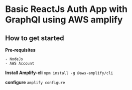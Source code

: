 # Basic ReactJs Auth App with GraphQl using AWS amplify

## How to get started

**Pre-requisites**
```
- NodeJs
- AWS Account
```
**Install Amplify-cli**
`npm install -g @aws-amplify/cli`

**configure**
`amplify configure`
